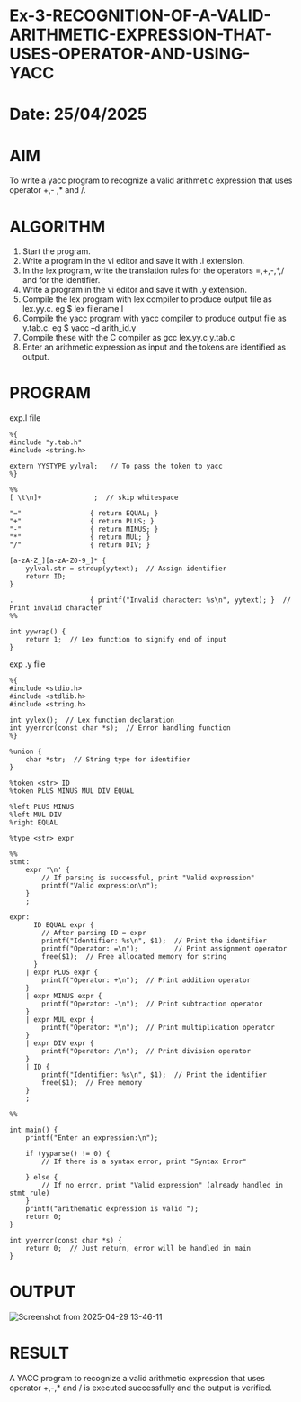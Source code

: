 # Ex-3-RECOGNITION-OF-A-VALID-ARITHMETIC-EXPRESSION-THAT-USES-OPERATOR-AND-USING-YACC
# Date: 25/04/2025
# AIM
To write a yacc program to recognize a valid arithmetic expression that uses operator +,- ,* and /.
# ALGORITHM
1.	Start the program.
2.	Write a program in the vi editor and save it with .l extension.
3.	In the lex program, write the translation rules for the operators =,+,-,*,/ and for the identifier.
4.	Write a program in the vi editor and save it with .y extension.
5.	Compile the lex program with lex compiler to produce output file as lex.yy.c. eg $ lex filename.l
6.	Compile the yacc program with yacc compiler to produce output file as y.tab.c. eg $ yacc –d arith_id.y
7.	Compile these with the C compiler as gcc lex.yy.c y.tab.c
8.	Enter an arithmetic expression as input and the tokens are identified as output.
# PROGRAM
exp.l file 
```
%{
#include "y.tab.h"
#include <string.h>

extern YYSTYPE yylval;   // To pass the token to yacc
%}

%%
[ \t\n]+             ;  // skip whitespace

"="                 { return EQUAL; }
"+"                 { return PLUS; }
"-"                 { return MINUS; }
"*"                 { return MUL; }
"/"                 { return DIV; }

[a-zA-Z_][a-zA-Z0-9_]* {
    yylval.str = strdup(yytext);  // Assign identifier
    return ID;
}

.                   { printf("Invalid character: %s\n", yytext); }  // Print invalid character
%%

int yywrap() {
    return 1;  // Lex function to signify end of input
}
```

exp .y file 
```
%{
#include <stdio.h>
#include <stdlib.h>
#include <string.h>

int yylex();  // Lex function declaration
int yyerror(const char *s);  // Error handling function
%}

%union {
    char *str;  // String type for identifier
}

%token <str> ID
%token PLUS MINUS MUL DIV EQUAL

%left PLUS MINUS
%left MUL DIV
%right EQUAL

%type <str> expr

%%
stmt:
    expr '\n' { 
        // If parsing is successful, print "Valid expression"
        printf("Valid expression\n");
    }
    ;

expr:
      ID EQUAL expr { 
        // After parsing ID = expr
        printf("Identifier: %s\n", $1);  // Print the identifier
        printf("Operator: =\n");         // Print assignment operator
        free($1);  // Free allocated memory for string
      }
    | expr PLUS expr {
        printf("Operator: +\n");  // Print addition operator
    }
    | expr MINUS expr {
        printf("Operator: -\n");  // Print subtraction operator
    }
    | expr MUL expr {
        printf("Operator: *\n");  // Print multiplication operator
    }
    | expr DIV expr {
        printf("Operator: /\n");  // Print division operator
    }
    | ID { 
        printf("Identifier: %s\n", $1);  // Print the identifier
        free($1);  // Free memory
    }
    ;

%%

int main() {
    printf("Enter an expression:\n");
    
    if (yyparse() != 0) {
        // If there is a syntax error, print "Syntax Error"
        
    } else {
        // If no error, print "Valid expression" (already handled in stmt rule)
    }
    printf("arithematic expression is valid ");
    return 0;
}

int yyerror(const char *s) {
    return 0;  // Just return, error will be handled in main
}
```


# OUTPUT

![Screenshot from 2025-04-29 13-46-11](https://github.com/user-attachments/assets/7ed78d43-9686-4c8e-b808-8ac63f68f19b)

# RESULT
A YACC program to recognize a valid arithmetic expression that uses operator +,-,* and / is executed successfully and the output is verified.
